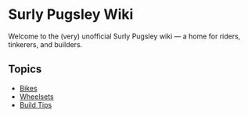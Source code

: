 # Surly Pugsley Wiki

Welcome to the (very) unofficial Surly Pugsley wiki — a home for riders, tinkerers, and builders.

## Topics

- [Bikes](bikes.md)
- [Wheelsets](wheelsets.md)
- [Build Tips](build-tips.md)
